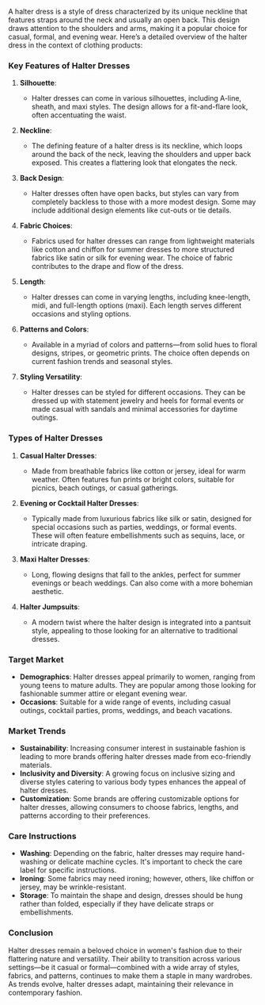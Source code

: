 A halter dress is a style of dress characterized by its unique neckline that features straps around the neck and usually an open back. This design draws attention to the shoulders and arms, making it a popular choice for casual, formal, and evening wear. Here’s a detailed overview of the halter dress in the context of clothing products:

### Key Features of Halter Dresses

1. **Silhouette**:
   - Halter dresses can come in various silhouettes, including A-line, sheath, and maxi styles. The design allows for a fit-and-flare look, often accentuating the waist.

2. **Neckline**:
   - The defining feature of a halter dress is its neckline, which loops around the back of the neck, leaving the shoulders and upper back exposed. This creates a flattering look that elongates the neck.

3. **Back Design**:
   - Halter dresses often have open backs, but styles can vary from completely backless to those with a more modest design. Some may include additional design elements like cut-outs or tie details.

4. **Fabric Choices**:
   - Fabrics used for halter dresses can range from lightweight materials like cotton and chiffon for summer dresses to more structured fabrics like satin or silk for evening wear. The choice of fabric contributes to the drape and flow of the dress.

5. **Length**:
   - Halter dresses can come in varying lengths, including knee-length, midi, and full-length options (maxi). Each length serves different occasions and styling options.

6. **Patterns and Colors**:
   - Available in a myriad of colors and patterns—from solid hues to floral designs, stripes, or geometric prints. The choice often depends on current fashion trends and seasonal styles.

7. **Styling Versatility**:
   - Halter dresses can be styled for different occasions. They can be dressed up with statement jewelry and heels for formal events or made casual with sandals and minimal accessories for daytime outings.

### Types of Halter Dresses

1. **Casual Halter Dresses**:
   - Made from breathable fabrics like cotton or jersey, ideal for warm weather. Often features fun prints or bright colors, suitable for picnics, beach outings, or casual gatherings.

2. **Evening or Cocktail Halter Dresses**:
   - Typically made from luxurious fabrics like silk or satin, designed for special occasions such as parties, weddings, or formal events. These will often feature embellishments such as sequins, lace, or intricate draping.

3. **Maxi Halter Dresses**:
   - Long, flowing designs that fall to the ankles, perfect for summer evenings or beach weddings. Can also come with a more bohemian aesthetic.

4. **Halter Jumpsuits**:
   - A modern twist where the halter design is integrated into a pantsuit style, appealing to those looking for an alternative to traditional dresses.

### Target Market

- **Demographics**: Halter dresses appeal primarily to women, ranging from young teens to mature adults. They are popular among those looking for fashionable summer attire or elegant evening wear.
- **Occasions**: Suitable for a wide range of events, including casual outings, cocktail parties, proms, weddings, and beach vacations.

### Market Trends

- **Sustainability**: Increasing consumer interest in sustainable fashion is leading to more brands offering halter dresses made from eco-friendly materials.
- **Inclusivity and Diversity**: A growing focus on inclusive sizing and diverse styles catering to various body types enhances the appeal of halter dresses.
- **Customization**: Some brands are offering customizable options for halter dresses, allowing consumers to choose fabrics, lengths, and patterns according to their preferences.

### Care Instructions

- **Washing**: Depending on the fabric, halter dresses may require hand-washing or delicate machine cycles. It's important to check the care label for specific instructions.
- **Ironing**: Some fabrics may need ironing; however, others, like chiffon or jersey, may be wrinkle-resistant.
- **Storage**: To maintain the shape and design, dresses should be hung rather than folded, especially if they have delicate straps or embellishments.

### Conclusion

Halter dresses remain a beloved choice in women's fashion due to their flattering nature and versatility. Their ability to transition across various settings—be it casual or formal—combined with a wide array of styles, fabrics, and patterns, continues to make them a staple in many wardrobes. As trends evolve, halter dresses adapt, maintaining their relevance in contemporary fashion.
